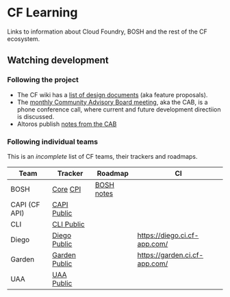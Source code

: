 
# CF Learning

Links to information about Cloud Foundry, BOSH and the rest of the CF
ecosystem.


## Watching development

### Following the project

- The CF wiki has a [list of design
documents](https://github.com/cloudfoundry-community/cf-docs-contrib/wiki/Design-Documents)
(aka feature proposals).
- The [monthly Community Advisory Board
  meeting](https://docs.google.com/document/d/1SCOlAquyUmNM-AQnekCOXiwhLs6gveTxAcduvDcW_xI/edit#),
aka the CAB, is a phone conference call, where current and future development
directiion is discussed.
- Altoros publish [notes from the CAB](http://www.altoros.com/blog/tag/cab/) 

### Following individual teams

This is an *incomplete* list of CF teams, their trackers and roadmaps.

| Team | Tracker | Roadmap | CI |
| ---- | ------- | ------- | --- |
| BOSH | [Core](https://www.pivotaltracker.com/n/projects/956238) [CPI](https://www.pivotaltracker.com/n/projects/1133984) | [BOSH notes](https://github.com/cloudfoundry/bosh-notes) | |
| CAPI (CF API) | [CAPI Public](https://www.pivotaltracker.com/n/projects/966314) | | | 
| CLI | [CLI Public](https://www.pivotaltracker.com/n/projects/892938) | | |
| Diego | [Diego Public](https://www.pivotaltracker.com/n/projects/1003146) | | https://diego.ci.cf-app.com/ | 
| Garden | [Garden Public](https://www.pivotaltracker.com/n/projects/1158420) | | https://garden.ci.cf-app.com/ |
| UAA | [UAA Public](https://www.pivotaltracker.com/n/projects/997278) | | |

